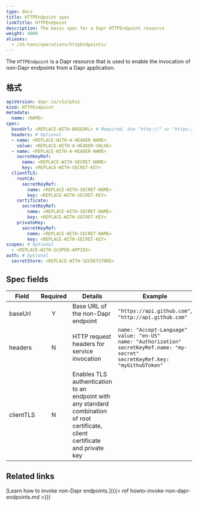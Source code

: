 ```yaml
---
type: docs
title: HTTPEndpoint spec
linkTitle: HTTPEndpoint
description: The basic spec for a Dapr HTTPEndpoint resource
weight: 4000
aliases:
  - /zh-hans/operations/httpEndpoints/
---
```


The `HTTPEndpoint` is a Dapr resource that is used to enable the invocation of non-Dapr endpoints from a Dapr application.

## 格式

```yaml
apiVersion: dapr.io/v1alpha1
kind: HTTPEndpoint
metadata:
  name: <NAME>  
spec:
  baseUrl: <REPLACE-WITH-BASEURL> # Required. Use "http://" or "https://" prefix.
  headers: # Optional
  - name: <REPLACE-WITH-A-HEADER-NAME>
    value: <REPLACE-WITH-A-HEADER-VALUE>
  - name: <REPLACE-WITH-A-HEADER-NAME>
    secretKeyRef:
      name: <REPLACE-WITH-SECRET-NAME>
      key: <REPLACE-WITH-SECRET-KEY>
  clientTLS:
    rootCA:
      secretKeyRef:
        name: <REPLACE-WITH-SECRET-NAME>
        key: <REPLACE-WITH-SECRET-KEY>
    certificate:
      secretKeyRef:
        name: <REPLACE-WITH-SECRET-NAME>
        key: <REPLACE-WITH-SECRET-KEY>
    privateKey:
      secretKeyRef:
        name: <REPLACE-WITH-SECRET-NAME>
        key: <REPLACE-WITH-SECRET-KEY>
scopes: # Optional
  - <REPLACE-WITH-SCOPED-APPIDS>
auth: # Optional
  secretStore: <REPLACE-WITH-SECRETSTORE>
```

## Spec fields

| Field     | Required | Details                                                                                                                         | Example                                                                                                                                  |
| --------- | :------: | ------------------------------------------------------------------------------------------------------------------------------- | ---------------------------------------------------------------------------------------------------------------------------------------- |
| baseUrl   |     Y    | Base URL of the non-Dapr endpoint                                                                                               | `"https://api.github.com"`, `"http://api.github.com"`                                                                                    |
| headers   |     N    | HTTP request headers for service invocation                                                                                     | `name: "Accept-Language" value: "en-US"` <br/> `name: "Authorization" secretKeyRef.name: "my-secret" secretKeyRef.key: "myGithubToken" ` |
| clientTLS |     N    | Enables TLS authentication to an endpoint with any standard combination of root certificate, client certificate and private key |                                                                                                                                          |

## Related links

[Learn how to invoke non-Dapr endpoints.]({{< ref howto-invoke-non-dapr-endpoints.md >}})
